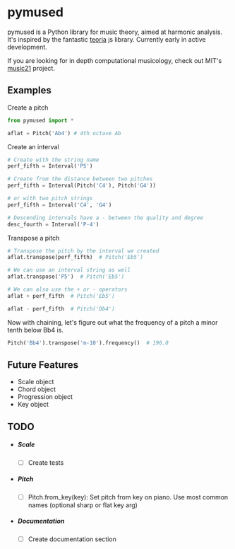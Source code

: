 # **pymused**

pymused is a Python library for music theory, aimed at harmonic analysis. It's inspired by the fantastic [teoria](https://github.com/saebekassebil/teoria) js library.  Currently early in active development.

If you are looking for in depth computational musicology, check out MIT's [music21](https://github.com/cuthbertLab/music21) project.

## Examples

Create a pitch

```python
from pymused import *

aflat = Pitch('Ab4') # 4th octave Ab
```

Create an interval

```python
# Create with the string name
perf_fifth = Interval('P5')

# Create from the distance between two pitches
perf_fifth = Interval(Pitch('C4'), Pitch('G4'))

# or with two pitch strings
perf_fifth = Interval('C4', 'G4')

# Descending intervals have a - between the quality and degree
desc_fourth = Interval('P-4')
```

Transpose a pitch

```python
# Transpose the pitch by the interval we created
aflat.transpose(perf_fifth)  # Pitch('Eb5')

# We can use an interval string as well
aflat.transpose('P5')  # Pitch('Eb5')

# We can also use the + or - operators
aflat + perf_fifth  # Pitch('Eb5')

aflat - perf_fifth  # Pitch('Db4')
```

Now with chaining, let's figure out what the frequency of a pitch a minor tenth below Bb4 is.

```python
Pitch('Bb4').transpose('m-10').frequency()  # 196.0
```

## Future Features

- Scale object
- Chord object
- Progression object
- Key object

## TODO

- ##### Scale
  - [ ] Create tests
  
- ##### Pitch
  - [ ] Pitch.from_key(key): Set pitch from key on piano. Use most common names (optional sharp or flat key arg)
  
- ##### Documentation
  - [ ] Create documentation section
